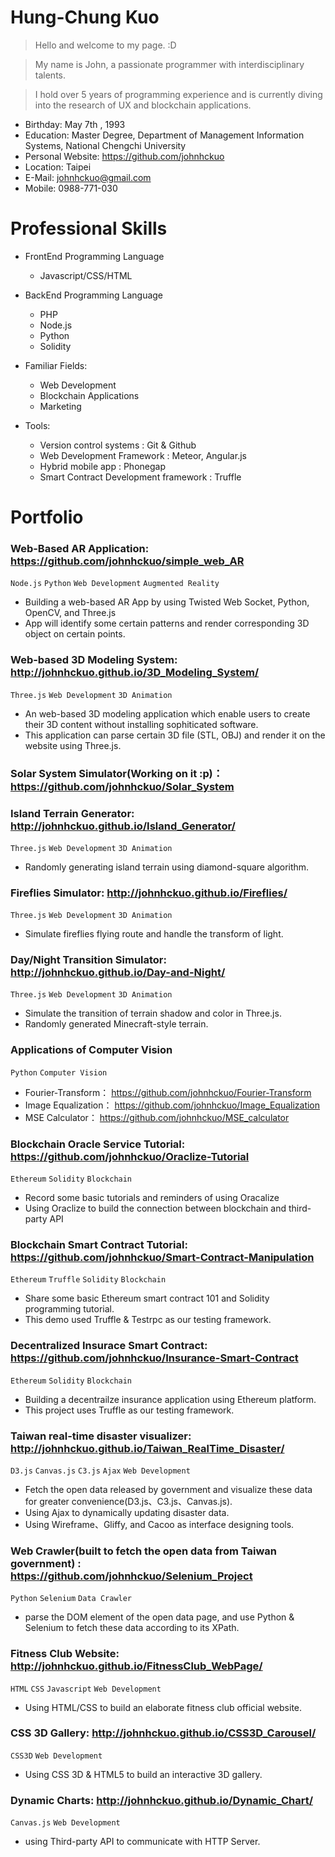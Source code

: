 # Hung-Chung Kuo

>Hello and welcome to my page. :D 

>My name is John, a passionate programmer with interdisciplinary talents.  

>I hold over 5 years of programming experience and is currently diving into the research of UX and blockchain applications. 

 - Birthday: May 7th , 1993
 - Education: Master Degree, Department of Management Information Systems, National Chengchi University
 - Personal Website: https://github.com/johnhckuo
 - Location: Taipei
 - E-Mail: johnhckuo@gmail.com
 - Mobile: 0988-771-030

# Professional Skills

 - FrontEnd Programming Language
   - Javascript/CSS/HTML
  
 - BackEnd Programming Language
   - PHP
   - Node.js
   - Python
   - Solidity
  
 - Familiar Fields: 
   - Web Development
   - Blockchain Applications
   - Marketing
 
 - Tools:
   - Version control systems : Git & Github
   - Web Development Framework : Meteor, Angular.js
   - Hybrid mobile app : Phonegap
   - Smart Contract Development framework : Truffle

# Portfolio<br>

### Web-Based AR Application: https://github.com/johnhckuo/simple_web_AR

 `Node.js` `Python` `Web Development` `Augmented Reality`

 - Building a web-based AR App by using Twisted Web Socket, Python, OpenCV, and Three.js
 - App will identify some certain patterns and render corresponding 3D object on certain points.
 
### Web-based 3D Modeling System: http://johnhckuo.github.io/3D_Modeling_System/

 `Three.js` `Web Development` `3D Animation`

 - An web-based 3D modeling application which enable users to create their 3D content without installing sophiticated software.
 - This application can parse certain 3D file (STL, OBJ) and render it on the website using Three.js. 

### Solar System Simulator(Working on it :p)：https://github.com/johnhckuo/Solar_System

### Island Terrain Generator: http://johnhckuo.github.io/Island_Generator/

 `Three.js` `Web Development` `3D Animation`

 - Randomly generating island terrain using diamond-square algorithm.
 
### Fireflies Simulator: http://johnhckuo.github.io/Fireflies/

 `Three.js` `Web Development` `3D Animation`

 - Simulate fireflies flying route and handle the transform of light.
 
### Day/Night Transition Simulator: http://johnhckuo.github.io/Day-and-Night/

 `Three.js` `Web Development` `3D Animation`
 
 - Simulate the transition of terrain shadow and color in Three.js.
 - Randomly generated Minecraft-style terrain.

### Applications of Computer Vision

 `Python` `Computer Vision`

 - Fourier-Transform： https://github.com/johnhckuo/Fourier-Transform
 - Image Equalization： https://github.com/johnhckuo/Image_Equalization
 - MSE Calculator： https://github.com/johnhckuo/MSE_calculator

### Blockchain Oracle Service Tutorial: https://github.com/johnhckuo/Oraclize-Tutorial
 
 `Ethereum` `Solidity` `Blockchain`
 
 - Record some basic tutorials and reminders of using Oracalize
 - Using Oraclize to build the connection between blockchain and third-party API
 
### Blockchain Smart Contract Tutorial: https://github.com/johnhckuo/Smart-Contract-Manipulation

 `Ethereum` `Truffle` `Solidity` `Blockchain`

 - Share some basic Ethereum smart contract 101 and Solidity programming tutorial.
 - This demo used Truffle & Testrpc as our testing framework.
 
### Decentralized Insurace Smart Contract: https://github.com/johnhckuo/Insurance-Smart-Contract

 `Ethereum` `Solidity` `Blockchain`

 - Building a decentrailze insurance application using Ethereum platform.
 - This project uses Truffle as our testing framework.
 

 
### Taiwan real-time disaster visualizer: http://johnhckuo.github.io/Taiwan_RealTime_Disaster/

 `D3.js` `Canvas.js` `C3.js` `Ajax` `Web Development`
 
 - Fetch the open data released by government and visualize these data for greater convenience(D3.js、C3.js、Canvas.js).
 - Using Ajax to dynamically updating disaster data.
 - Using Wireframe、Gliffy, and Cacoo as interface designing tools.
 
### Web Crawler(built to fetch the open data from Taiwan government) : https://github.com/johnhckuo/Selenium_Project

 `Python` `Selenium` `Data Crawler`

 - parse the DOM element of the open data page, and use Python & Selenium to fetch these data according to its XPath.
 
### Fitness Club Website: http://johnhckuo.github.io/FitnessClub_WebPage/

 `HTML` `CSS` `Javascript` `Web Development`

 - Using HTML/CSS to build an elaborate fitness club official website.
 
### CSS 3D Gallery: http://johnhckuo.github.io/CSS3D_Carousel/

 `CSS3D` `Web Development`

 - Using CSS 3D & HTML5 to build an interactive 3D gallery.
 
### Dynamic Charts: http://johnhckuo.github.io/Dynamic_Chart/

 `Canvas.js` `Web Development`

 - using Third-party API to communicate with HTTP Server.


